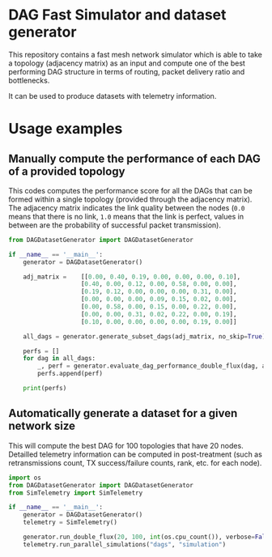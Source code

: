 # DAG Fast Simulator and dataset generator

This repository contains a fast mesh network simulator which is able to take a topology (adjacency matrix) as an input and compute one of the best performing DAG structure  in terms of routing, packet delivery ratio and bottlenecks.

It can be used to produce datasets with telemetry information.

# Usage examples
## Manually compute the performance of each DAG of a provided topology

This codes computes the performance score for all the DAGs that can be formed within a single topology (provided through the adjacency matrix).
The adjacency matrix indicates the link quality between the nodes (`0.0` means that there is no link, `1.0` means that the link is perfect, values in between are the probability of successful packet transmission).

```python
from DAGDatasetGenerator import DAGDatasetGenerator

if __name__ == '__main__':
    generator = DAGDatasetGenerator()

    adj_matrix =    [[0.00, 0.40, 0.19, 0.00, 0.00, 0.00, 0.10],
                    [0.40, 0.00, 0.12, 0.00, 0.58, 0.00, 0.00],
                    [0.19, 0.12, 0.00, 0.00, 0.00, 0.31, 0.00],
                    [0.00, 0.00, 0.00, 0.09, 0.15, 0.02, 0.00],
                    [0.00, 0.58, 0.00, 0.15, 0.00, 0.22, 0.00],
                    [0.00, 0.00, 0.31, 0.02, 0.22, 0.00, 0.19],
                    [0.10, 0.00, 0.00, 0.00, 0.00, 0.19, 0.00]]

    all_dags = generator.generate_subset_dags(adj_matrix, no_skip=True)

    perfs = []
    for dag in all_dags:
        _, perf = generator.evaluate_dag_performance_double_flux(dag, adj_matrix, epoch_len=3)
        perfs.append(perf)

    print(perfs)
```

## Automatically generate a dataset for a given network size

This will compute the best DAG for 100 topologies that have 20 nodes. Detailled telemetry information can be computed in post-treatment (such as retransmissions count, TX success/failure counts, rank, etc. for each node).

```python
import os
from DAGDatasetGenerator import DAGDatasetGenerator
from SimTelemetry import SimTelemetry

if __name__ == '__main__':
    generator = DAGDatasetGenerator()
    telemetry = SimTelemetry()

    generator.run_double_flux(20, 100, int(os.cpu_count()), verbose=False)
    telemetry.run_parallel_simulations("dags", "simulation")
```

